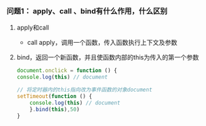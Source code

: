 ### 问题1： apply、call 、bind有什么作用，什么区别
1. apply和call
    - call apply，调用一个函数，传入函数执行上下文及参数
2. bind，返回一个新函数，并且使函数内部的this为传入的第一个参数

    ```javascript
    document.onclick = function () {
    console.log(this) // document
    
    // 将定时器内的this指向改为事件函数的对象document
    setTimeout(function () {
        console.log(this) // document
        }.bind(this),50)
    }
    ```



